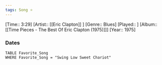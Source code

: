 ```yaml
---
tags: Song ⭐ 
---
```

[Time:: 3:29]
[Artist:: [[Eric Clapton]] ]
[Genre:: Blues]
[Played:: ]
[Album:: [[Time Pieces - The Best Of Eric Clapton (1975)]]]
[Year:: 1975]
### Dates
````dataview
TABLE Favorite_Song
WHERE Favorite_Song = "Swing Low Sweet Chariot"
````